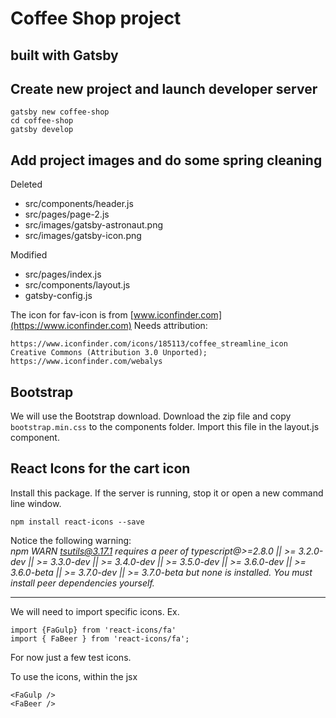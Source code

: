 # Coffee Shop project

## built with Gatsby

## Create new project and launch developer server

```
gatsby new coffee-shop
cd coffee-shop
gatsby develop
```

## Add project images and do some spring cleaning

Deleted

- src/components/header.js
- src/pages/page-2.js
- src/images/gatsby-astronaut.png
- src/images/gatsby-icon.png

Modified

- src/pages/index.js
- src/components/layout.js
- gatsby-config.js

The icon for fav-icon is from [www.iconfinder.com](https://www.iconfinder.com)
Needs attribution:

```
https://www.iconfinder.com/icons/185113/coffee_streamline_icon
Creative Commons (Attribution 3.0 Unported);
https://www.iconfinder.com/webalys
```

## Bootstrap

We will use the Bootstrap download. Download the zip file and copy `bootstrap.min.css` to the components folder. Import this file in the layout.js component.

## React Icons for the cart icon

Install this package. If the server is running, stop it or open a new command line window.

```
npm install react-icons --save
```

Notice the following warning:  
_npm WARN tsutils@3.17.1 requires a peer of typescript@>=2.8.0 || >= 3.2.0-dev || >= 3.3.0-dev || >= 3.4.0-dev || >= 3.5.0-dev || >= 3.6.0-dev || >= 3.6.0-beta || >= 3.7.0-dev || >= 3.7.0-beta but none is installed. You must install peer dependencies yourself._

---

We will need to import specific icons. Ex.

```
import {FaGulp} from 'react-icons/fa'
import { FaBeer } from 'react-icons/fa';
```

For now just a few test icons.

To use the icons, within the jsx

```
<FaGulp />
<FaBeer />
```
